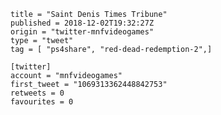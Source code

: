 ```
title = "Saint Denis Times Tribune"
published = 2018-12-02T19:32:27Z
origin = "twitter-mnfvideogames"
type = "tweet"
tag = [ "ps4share", "red-dead-redemption-2",]

[twitter]
account = "mnfvideogames"
first_tweet = "1069313362448842753"
retweets = 0
favourites = 0
```

<p class='image'><img src='https://mnf.m17s.net/2018/12/02/Dtb21akXcAIqL0U.jpg' alt=''></p>

